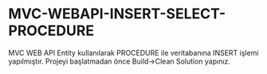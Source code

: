 # MVC-WEBAPI-INSERT-SELECT-PROCEDURE

  
MVC WEB API Entity kullanılarak PROCEDURE ile veritabanına INSERT işlemi yapılmıştır.
Projeyi başlatmadan önce Build->Clean Solution yapınız.
